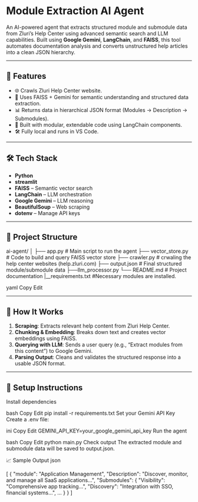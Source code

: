 #  Module Extraction AI Agent

An AI-powered agent that extracts structured module and submodule data from Zluri’s Help Center using advanced semantic search and LLM capabilities. Built using **Google Gemini**, **LangChain**, and **FAISS**, this tool automates documentation analysis and converts unstructured help articles into a clean JSON hierarchy.

---

## 🚀 Features

- 🌐 Crawls Zluri Help Center website.
- 🧠 Uses FAISS + Gemini for semantic understanding and structured data extraction.
- 📊 Returns data in hierarchical JSON format (Modules → Description → Submodules).
- 🧱 Built with modular, extendable code using LangChain components.
- 🛠 Fully local and runs in VS Code.

---

## 🛠 Tech Stack

- **Python**
- **streamlit**
- **FAISS** – Semantic vector search
- **LangChain** – LLM orchestration
- **Google Gemini** – LLM reasoning
- **BeautifulSoup** – Web scraping
- **dotenv** – Manage API keys

---

## 📂 Project Structure

ai-agent/
│
├── app.py # Main script to run the agent
├── vector_store.py # Code to build and query FAISS vector store
├── crawler.py # crwaling the help center websites (help.zluri.com)
├── output.json # Final structured module/submodule data
├──llm_processor.py
└── README.md # Project documentation
|__requirements.txt #Necessary modules are installed.

yaml
Copy
Edit

---

## 🧪 How It Works

1. **Scraping**: Extracts relevant help content from Zluri Help Center.
2. **Chunking & Embedding**: Breaks down text and creates vector embeddings using FAISS.
3. **Querying with LLM**: Sends a user query (e.g., “Extract modules from this content”) to Google Gemini.
4. **Parsing Output**: Cleans and validates the structured response into a usable JSON format.

---

## 🔧 Setup Instructions

Install dependencies

bash
Copy
Edit
pip install -r requirements.txt
Set your Gemini API Key
Create a .env file:

ini
Copy
Edit
GEMINI_API_KEY=your_google_gemini_api_key
Run the agent

bash
Copy
Edit
python main.py
Check output
The extracted module and submodule data will be saved to output.json.

📈 Sample Output
json

[
  {
    "module": "Application Management",
    "Description": "Discover, monitor, and manage all SaaS applications...",
    "Submodules": {
      "Visibility": "Comprehensive app tracking...",
      "Discovery": "Integration with SSO, financial systems...",
      ...
    }
  }
]
